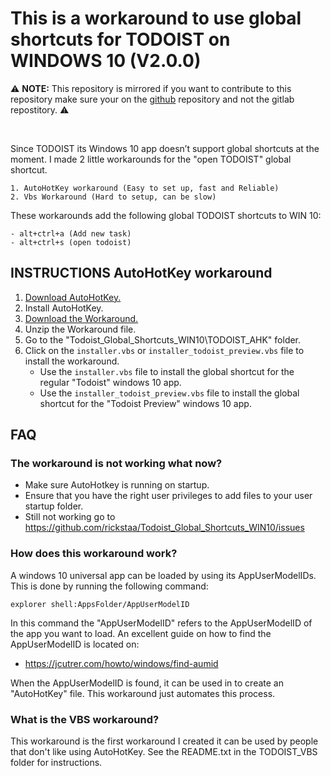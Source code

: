 # This is a workaround to use global shortcuts for TODOIST on WINDOWS 10 (V2.0.0)
:warning: **NOTE:** This repository is mirrored if you want to contribute to this repository make sure your on the [github](https://github.com/rickstaa/Todoist_Global_Shortcuts_WIN10) repository and not the gitlab repostitory. :warning:

<br>

Since TODOIST its Windows 10 app doesn’t support global shortcuts at the moment. I made 2 little workarounds for the "open TODOIST" global shortcut.

    1. AutoHotKey workaround (Easy to set up, fast and Reliable)
    2. Vbs Workaround (Hard to setup, can be slow)
	
These workarounds add the following global TODOIST shortcuts to WIN 10:

    - alt+ctrl+a (Add new task)
    - alt+ctrl+s (open todoist)

## INSTRUCTIONS AutoHotKey workaround
1. [Download AutoHotKey.](https://autohotkey.com/)
2. Install AutoHotKey.
3. [Download the Workaround.](https://github.com/rickstaa/Todoist_Global_Shortcuts_WIN10/archive/master.zip)    	
4. Unzip the Workaround file.
5. Go to the "Todoist_Global_Shortcuts_WIN10\TODOIST_AHK" folder.
6. Click on the `installer.vbs` or `installer_todoist_preview.vbs` file to install the workaround.
    - Use the `installer.vbs` file to install the global shortcut for the regular "Todoist" windows 10 app.
    - Use the `installer_todoist_preview.vbs` file to install the global shortcut for the "Todoist Preview" windows 10 app.

## FAQ 

### The workaround is not working what now?
- Make sure AutoHotkey is running on startup.
- Ensure that you have the right user privileges to add files to your user startup folder.
- Still not working go to https://github.com/rickstaa/Todoist_Global_Shortcuts_WIN10/issues

### How does this workaround work?
A windows 10 universal app can be loaded by using its AppUserModelIDs. This is done by running the following command:

	explorer shell:AppsFolder/AppUserModelID

In this command the "AppUserModelID" refers to the AppUserModelID of the app you want to load. An excellent guide on how to find the AppUserModelID is located on:

- https://jcutrer.com/howto/windows/find-aumid

When the AppUserModelID is found, it can be used in to create an "AutoHotKey" file. This workaround just automates this process.

### What is the VBS workaround?
This workaround is the first workaround I created it can be used by people that don't like using AutoHotKey. See the README.txt in the TODOIST_VBS folder for instructions.
